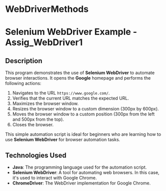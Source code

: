 # WebDriverMethods
# Selenium WebDriver Example - Assig_WebDriver1

## Description
This program demonstrates the use of **Selenium WebDriver** to automate browser interactions. It opens the **Google** homepage and performs the following actions:
1. Navigates to the URL `https://www.google.com/`.
2. Verifies that the current URL matches the expected URL.
3. Maximizes the browser window.
4. Resizes the browser window to a custom dimension (300px by 600px).
5. Moves the browser window to a custom position (300px from the left and 500px from the top).
6. Closes the browser.

This simple automation script is ideal for beginners who are learning how to use **Selenium WebDriver** for browser automation tasks.

## Technologies Used
- **Java**: The programming language used for the automation script.
- **Selenium WebDriver**: A tool for automating web browsers. In this case, it's used to interact with Google Chrome.
- **ChromeDriver**: The WebDriver implementation for Google Chrome.

